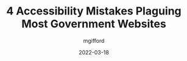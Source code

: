 ---
author: mgifford
date: 2022-03-18
draft: true
publisher: govloop
tags:
  - accessibility
target_url: https://www.govloop.com/community/blog/4-accessibility-mistakes-plaguing-most-government-websites/
title: 4 Accessibility Mistakes Plaguing Most Government Websites
---